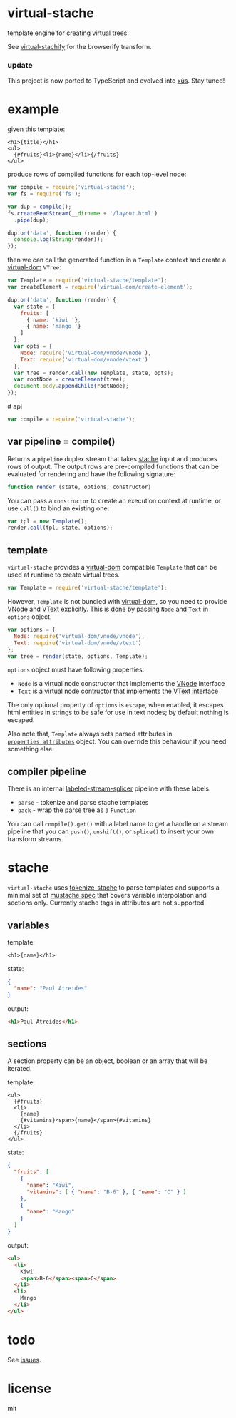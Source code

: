 # virtual-stache

template engine for creating virtual trees.

See [virtual-stachify](https://github.com/tetsuo/virtual-stachify) for the browserify transform.

### update

This project is now ported to TypeScript and evolved into [xūs](https://github.com/tetsuo/xus). Stay tuned!

# example

given this template:

```
<h1>{title}</h1>
<ul>
  {#fruits}<li>{name}</li>{/fruits}
</ul>
```

produce rows of compiled functions for each top-level node:

```js
var compile = require('virtual-stache');
var fs = require('fs');

var dup = compile();
fs.createReadStream(__dirname + '/layout.html')
  .pipe(dup);

dup.on('data', function (render) {
  console.log(String(render));
});
```

then we can call the generated function in a `Template` context and create a [virtual-dom](https://github.com/Matt-Esch/virtual-dom) `VTree`:

```js
var Template = require('virtual-stache/template');
var createElement = require('virtual-dom/create-element');

dup.on('data', function (render) {
  var state = {
    fruits: [
      { name: 'kiwi '},
      { name: 'mango '}
    ]
  };
  var opts = {
    Node: require('virtual-dom/vnode/vnode'),
    Text: require('virtual-dom/vnode/vtext')
  };
  var tree = render.call(new Template, state, opts);
  var rootNode = createElement(tree);
  document.body.appendChild(rootNode);
});
```

# api

```js
var compile = require('virtual-stache');
```

## var pipeline = compile()

Returns a `pipeline` duplex stream that takes [stache](#stache) input and produces rows of output. The output rows are pre-compiled functions that can be evaluated for rendering and have the following signature:

```js
function render (state, options, constructor)
```

You can pass a `constructor` to create an execution context at runtime, or use `call()` to bind an existing one:

```js
var tpl = new Template();
render.call(tpl, state, options);
```

## template

`virtual-stache` provides a [virtual-dom](https://github.com/Matt-Esch/virtual-dom/) compatible `Template` that can be used at runtime to create virtual trees.

```js
var Template = require('virtual-stache/template');
```

However, `Template` is not bundled with [virtual-dom](https://github.com/Matt-Esch/virtual-dom/), so you need to provide [VNode](https://github.com/Matt-Esch/virtual-dom/blob/v2.0.1/docs/vnode.md) and [VText](https://github.com/Matt-Esch/virtual-dom/blob/v2.0.1/docs/vtext.md) explicitly. This is done by passing `Node` and `Text` in `options` object.

```js
var options = {
  Node: require('virtual-dom/vnode/vnode'),
  Text: require('virtual-dom/vnode/vtext')
};
var tree = render(state, options, Template);
```

`options` object must have following properties:

* `Node` is a virtual node constructor that implements the [VNode](https://github.com/Matt-Esch/virtual-dom/blob/v2.0.1/vnode/vnode.js) interface
* `Text` is a virtual node contructor that implements the [VText](https://github.com/Matt-Esch/virtual-dom/blob/v2.0.1/vnode/vtext.js) interface

The only optional property of `options` is `escape`, when enabled, it escapes html entities in strings to be safe for use in text nodes; by default nothing is escaped.

Also note that, `Template` always sets parsed attributes in [`properties.attributes`](https://github.com/Matt-Esch/virtual-dom/blob/v2.0.1/docs/vnode.md#propertiesattributes) object. You can override this behaviour if you need something else.

## compiler pipeline

There is an internal [labeled-stream-splicer](https://www.npmjs.com/package/labeled-stream-splicer) pipeline with these labels:

* `parse` - tokenize and parse stache templates
* `pack` - wrap the parse tree as a `Function`

You can call `compile().get()` with a label name to get a handle on a stream pipeline that you can `push()`, `unshift()`, or `splice()` to insert your own transform streams.

# stache

`virtual-stache` uses [tokenize-stache](https://github.com/tetsuo/tokenize-stache) to parse templates and supports a minimal set of [mustache spec](http://mustache.github.io/mustache.5.html) that covers variable interpolation and sections only. Currently stache tags in attributes are not supported.

## variables

template:

```
<h1>{name}</h1>
```

state:

```json
{
  "name": "Paul Atreides"
}
```

output:

```html
<h1>Paul Atreides</h1>
```

## sections

A section property can be an object, boolean or an array that will be iterated.

template:

```
<ul>
  {#fruits}
  <li>
    {name}
    {#vitamins}<span>{name}</span>{#vitamins}
  </li>
  {/fruits}
</ul>
```

state:

```json
{
  "fruits": [
    {
      "name": "Kiwi",
      "vitamins": [ { "name": "B-6" }, { "name": "C" } ]
    },
    {
      "name": "Mango"
    }
  ]
}
```

output:

```html
<ul>
  <li>
    Kiwi
    <span>B-6</span><span>C</span>
  </li>
  <li>
    Mango
  </li>
</ul>
```

# todo

See [issues](https://github.com/tetsuo/virtual-stache/issues).

# license

mit